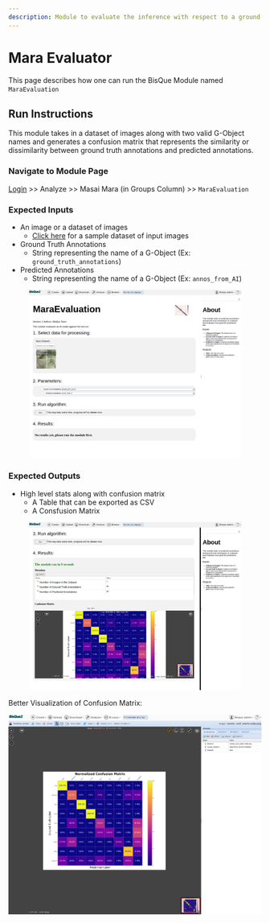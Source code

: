```yaml
---
description: Module to evaluate the inference with respect to a ground truth
---
```


# Mara Evaluator

This page describes how one can run the BisQue Module named `MaraEvaluation`

## Run Instructions

This module takes in a dataset of images along with two valid G-Object names and generates a confusion matrix that represents the similarity or dissimilarity between ground truth annotations and predicted annotations.

### Navigate to Module Page

[Login](../../login-signup.md) >> Analyze >> Masai Mara (in Groups Column) >> `MaraEvaluation`

### Expected Inputs

* An image or a dataset of images
  * [Click here](https://bisque2.ece.ucsb.edu/client\_service/view?resource=https://bisque2.ece.ucsb.edu/data\_service/00-KiEfGPpfTrHigpoUtTjKgB) for a sample dataset of input images
* Ground Truth Annotations
  * String representing the name of a G-Object (Ex: `ground_truth_annotations`)
* Predicted Annotations
  * String representing the name of a G-Object (Ex: `annos_from_AI`)

<figure><img src="../../../.gitbook/assets/image.png" alt=""><figcaption></figcaption></figure>

### Expected Outputs

* High level stats along with confusion matrix
  * A Table that can be exported as CSV
  * A Consfusion Matrix

<figure><img src="../../../.gitbook/assets/image (1).png" alt=""><figcaption></figcaption></figure>

Better Visualization of Confusion Matrix:

![](<../../../.gitbook/assets/image (2).png>)
